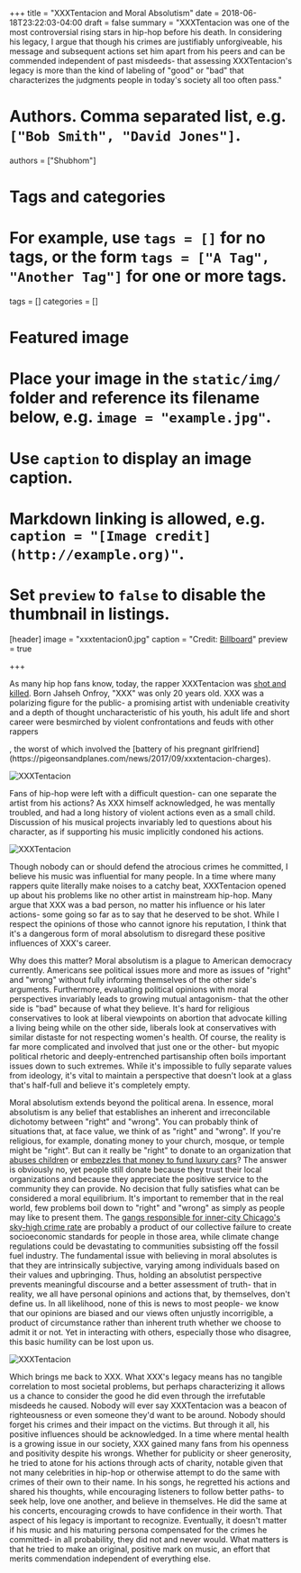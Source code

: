 +++
title = "XXXTentacion and Moral Absolutism"
date = 2018-06-18T23:22:03-04:00
draft = false
summary = "XXXTentacion was one of the most controversial rising stars in hip-hop before his death. In considering his legacy, I argue that though his crimes are justifiably unforgiveable, his message and subsequent actions set him apart from his peers and can be commended independent of past misdeeds- that assessing XXXTentacion's legacy is more than the kind of labeling of "good" or "bad" that characterizes the judgments people in today's society all too often pass."


# Authors. Comma separated list, e.g. `["Bob Smith", "David Jones"]`.
authors = ["Shubhom"]

# Tags and categories
# For example, use `tags = []` for no tags, or the form `tags = ["A Tag", "Another Tag"]` for one or more tags.
tags = []
categories = []

# Featured image
# Place your image in the `static/img/` folder and reference its filename below, e.g. `image = "example.jpg"`.
# Use `caption` to display an image caption.
#   Markdown linking is allowed, e.g. `caption = "[Image credit](http://example.org)"`.
# Set `preview` to `false` to disable the thumbnail in listings.
[header]
image = "xxxtentacion0.jpg"
caption = "Credit: [Billboard](https://www.billboard.com/files/media/xxxtentacion-press-photo-bw-2018-billboard-1548.jpg)"
preview = true


+++

As many hip hop fans know, today, the rapper XXXTentacion was [shot and killed](https://www.cosmopolitan.com/entertainment/celebs/a21605295/rapper-xxxtentacion-shot-at-20/). Born Jahseh Onfroy, "XXX" was only 20 years old. XXX was a polarizing figure for the public- a promising artist with undeniable creativity and a depth of thought uncharacteristic of his youth, his adult life and short career were besmirched by violent confrontations and feuds with other rappers
<!--more-->, the worst of which involved the [battery of his pregnant girlfriend](https://pigeonsandplanes.com/news/2017/09/xxxtentacion-charges).


![XXXTentacion](/img/xxxtentacion0.jpg)



Fans of hip-hop were left with a difficult question- can one separate the artist from his actions?  As XXX himself acknowledged, he was mentally troubled, and had a long history of violent actions even as a small child. Discussion of his musical projects invariably led to questions about his character, as if supporting his music implicitly condoned his actions.


![XXXTentacion](/img/xxxtentacion1.jpg)


Though nobody can or should defend the atrocious crimes he committed, I  believe his music was influential for many people. In a time where many rappers quite literally make noises to a  catchy beat, XXXTentacion opened up about his problems like no other artist in mainstream hip-hop.  Many argue that XXX was a bad person, no matter his influence or his later actions- some going so far as to say that he deserved to be  shot. While I respect the opinions of those who cannot ignore his reputation, I think that it's a dangerous form of moral absolutism to disregard these positive influences of XXX's career.


Why does this matter? Moral absolutism is a plague to American democracy currently. Americans see political issues more and more as issues of "right" and "wrong" without fully informing themselves of the other side's arguments. Furthermore, evaluating political opinions with moral perspectives invariably leads to growing mutual antagonism- that the other side is "bad" because of what they believe. It's hard for religious conservatives to look at liberal viewpoints on abortion that advocate killing a living being while on the other side, liberals look at conservatives with similar distaste for not respecting women's health.  Of course, the reality is far more complicated and involved that just one or the other- but  myopic political rhetoric and deeply-entrenched partisanship often boils important issues down to such extremes. While it's impossible to fully separate values from ideology, it's vital to maintain a perspective that doesn't look at a glass that's half-full and believe it's completely empty.


Moral absolutism extends beyond the political arena. In essence, moral absolutism is any belief that establishes an inherent and irreconcilable dichotomy between "right" and "wrong". You can probably think of  situations that, at face value, we think of as "right" and "wrong". If you're religious, for example, donating money to your church, mosque, or temple might be "right". But can it  really be  "right" to donate to an organization that [abuses children](https://www.bbc.com/news/world-44209971) or [embezzles that money to fund luxury cars](https://www.ajc.com/news/former-hindu-temple-georgia-leader-convicted-fraud/svacEkhoOXGUW8nF0yDWVK/)? The answer is obviously no, yet people still donate because they trust their local organizations and because they appreciate the positive service to the community they can provide. No decision that fully satisfies what can be considered a moral equilibrium. It's important to remember that in the real world, few problems boil down to "right" and "wrong" as simply as people may like to present them. The [gangs responsible for inner-city Chicago's sky-high crime rate](http://www.chicagotribune.com/news/columnists/kass/ct-met-chicago-violence-kass-0509-story.html) are probably a product of our collective failure to create socioeconomic standards for people in those area, while climate change regulations could be devastating to communities subsisting off the fossil fuel industry.  The fundamental issue with believing in moral absolutes is that they are intrinsically subjective, varying among individuals based on their values and upbringing. Thus, holding an absolutist perspective prevents meaningful discourse and a better assessment of truth- that in reality, we all have personal opinions and actions that, by themselves, don't define us. In all likelihood, none of this is news to most people- we know that our opinions are biased and our views often unjustly incorrigible, a product of circumstance rather than inherent truth whether we choose to admit it or not. Yet in interacting with others, especially those who disagree, this basic humility can be lost upon us.


![XXXTentacion](/img/xxxtentacion2.jpg)




Which brings me back to XXX. What XXX's legacy means has no tangible correlation to most societal problems, but perhaps characterizing it allows us a chance to consider the good he did even through the irrefutable misdeeds he caused. Nobody will ever say XXXTentacion was a beacon of righteousness or  even someone they'd want to be around. Nobody should forget his crimes and their impact on the victims. But through it all, his positive influences should be acknowledged. In a time where mental health is a growing issue in our society, XXX gained many fans from his openness and positivity despite his wrongs. Whether for publicity or sheer generosity, he tried to atone for his actions through acts of charity, notable given that not many celebrities in hip-hop or otherwise attempt to do the same with crimes of their own to their name. In his songs, he regretted his actions and shared his thoughts, while encouraging listeners to follow better paths- to seek help, love one another, and believe in themselves. He did the same at his concerts, encouraging crowds to have confidence in their worth. That aspect of his legacy is important to recognize. Eventually, it doesn't matter if his music and his maturing persona compensated for the crimes he committed- in all probability, they did not and never would. What matters is that he tried to make an original, positive mark on music, an effort that merits commendation independent of everything else.
